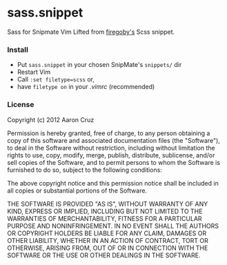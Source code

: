 sass.snippet
============
Sass for Snipmate Vim
Lifted from [firegoby's](https://github.com/firegoby/SASS-Snippets) Scss snippet.

### Install
* Put `sass.snippet` in your chosen SnipMate's `snippets/` dir
* Restart Vim
* Call `:set filetype=scss` or,
* have `filetype on` in your *.vimrc* (recommended)

### License
Copyright (c) 2012 Aaron Cruz

Permission is hereby granted, free of charge, to any person obtaining
a copy of this software and associated documentation files (the
    "Software"), to deal in the Software without restriction, including
without limitation the rights to use, copy, modify, merge, publish,
distribute, sublicense, and/or sell copies of the Software, and to
permit persons to whom the Software is furnished to do so, subject to
the following conditions:

The above copyright notice and this permission notice shall be
included in all copies or substantial portions of the Software.

THE SOFTWARE IS PROVIDED "AS IS", WITHOUT WARRANTY OF ANY KIND,
EXPRESS OR IMPLIED, INCLUDING BUT NOT LIMITED TO THE WARRANTIES OF
MERCHANTABILITY, FITNESS FOR A PARTICULAR PURPOSE AND
NONINFRINGEMENT. IN NO EVENT SHALL THE AUTHORS OR COPYRIGHT HOLDERS BE
LIABLE FOR ANY CLAIM, DAMAGES OR OTHER LIABILITY, WHETHER IN AN ACTION
OF CONTRACT, TORT OR OTHERWISE, ARISING FROM, OUT OF OR IN CONNECTION
WITH THE SOFTWARE OR THE USE OR OTHER DEALINGS IN THE SOFTWARE.
